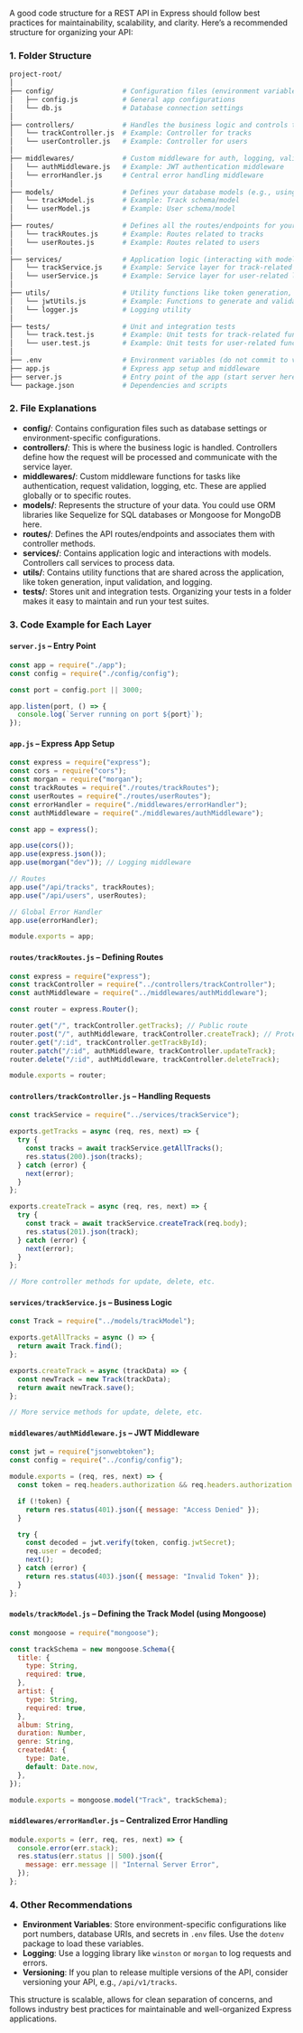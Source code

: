 A good code structure for a REST API in Express should follow best practices for maintainability, scalability, and clarity. Here’s a recommended structure for organizing your API:

### 1. **Folder Structure**

```bash
project-root/
│
├── config/                 # Configuration files (environment variables, DB settings)
│   ├── config.js           # General app configurations
│   └── db.js               # Database connection settings
│
├── controllers/            # Handles the business logic and controls the flow of data
│   └── trackController.js  # Example: Controller for tracks
│   └── userController.js   # Example: Controller for users
│
├── middlewares/            # Custom middleware for auth, logging, validation, etc.
│   └── authMiddleware.js   # Example: JWT authentication middleware
│   └── errorHandler.js     # Central error handling middleware
│
├── models/                 # Defines your database models (e.g., using Sequelize, Mongoose)
│   └── trackModel.js       # Example: Track schema/model
│   └── userModel.js        # Example: User schema/model
│
├── routes/                 # Defines all the routes/endpoints for your API
│   └── trackRoutes.js      # Example: Routes related to tracks
│   └── userRoutes.js       # Example: Routes related to users
│
├── services/               # Application logic (interacting with models, etc.)
│   └── trackService.js     # Example: Service layer for track-related logic
│   └── userService.js      # Example: Service layer for user-related logic
│
├── utils/                  # Utility functions like token generation, email validation, etc.
│   └── jwtUtils.js         # Example: Functions to generate and validate JWT tokens
│   └── logger.js           # Logging utility
│
├── tests/                  # Unit and integration tests
│   └── track.test.js       # Example: Unit tests for track-related functionality
│   └── user.test.js        # Example: Unit tests for user-related functionality
│
├── .env                    # Environment variables (do not commit to version control)
├── app.js                  # Express app setup and middleware
├── server.js               # Entry point of the app (start server here)
└── package.json            # Dependencies and scripts
```

### 2. **File Explanations**

- **config/**: Contains configuration files such as database settings or environment-specific configurations.
- **controllers/**: This is where the business logic is handled. Controllers define how the request will be processed and communicate with the service layer.
- **middlewares/**: Custom middleware functions for tasks like authentication, request validation, logging, etc. These are applied globally or to specific routes.
- **models/**: Represents the structure of your data. You could use ORM libraries like Sequelize for SQL databases or Mongoose for MongoDB here.
- **routes/**: Defines the API routes/endpoints and associates them with controller methods.
- **services/**: Contains application logic and interactions with models. Controllers call services to process data.
- **utils/**: Contains utility functions that are shared across the application, like token generation, input validation, and logging.
- **tests/**: Stores unit and integration tests. Organizing your tests in a folder makes it easy to maintain and run your test suites.

### 3. **Code Example for Each Layer**

#### `server.js` – Entry Point

```javascript
const app = require("./app");
const config = require("./config/config");

const port = config.port || 3000;

app.listen(port, () => {
  console.log(`Server running on port ${port}`);
});
```

#### `app.js` – Express App Setup

```javascript
const express = require("express");
const cors = require("cors");
const morgan = require("morgan");
const trackRoutes = require("./routes/trackRoutes");
const userRoutes = require("./routes/userRoutes");
const errorHandler = require("./middlewares/errorHandler");
const authMiddleware = require("./middlewares/authMiddleware");

const app = express();

app.use(cors());
app.use(express.json());
app.use(morgan("dev")); // Logging middleware

// Routes
app.use("/api/tracks", trackRoutes);
app.use("/api/users", userRoutes);

// Global Error Handler
app.use(errorHandler);

module.exports = app;
```

#### `routes/trackRoutes.js` – Defining Routes

```javascript
const express = require("express");
const trackController = require("../controllers/trackController");
const authMiddleware = require("../middlewares/authMiddleware");

const router = express.Router();

router.get("/", trackController.getTracks); // Public route
router.post("/", authMiddleware, trackController.createTrack); // Protected route
router.get("/:id", trackController.getTrackById);
router.patch("/:id", authMiddleware, trackController.updateTrack);
router.delete("/:id", authMiddleware, trackController.deleteTrack);

module.exports = router;
```

#### `controllers/trackController.js` – Handling Requests

```javascript
const trackService = require("../services/trackService");

exports.getTracks = async (req, res, next) => {
  try {
    const tracks = await trackService.getAllTracks();
    res.status(200).json(tracks);
  } catch (error) {
    next(error);
  }
};

exports.createTrack = async (req, res, next) => {
  try {
    const track = await trackService.createTrack(req.body);
    res.status(201).json(track);
  } catch (error) {
    next(error);
  }
};

// More controller methods for update, delete, etc.
```

#### `services/trackService.js` – Business Logic

```javascript
const Track = require("../models/trackModel");

exports.getAllTracks = async () => {
  return await Track.find();
};

exports.createTrack = async (trackData) => {
  const newTrack = new Track(trackData);
  return await newTrack.save();
};

// More service methods for update, delete, etc.
```

#### `middlewares/authMiddleware.js` – JWT Middleware

```javascript
const jwt = require("jsonwebtoken");
const config = require("../config/config");

module.exports = (req, res, next) => {
  const token = req.headers.authorization && req.headers.authorization.split(" ")[1];

  if (!token) {
    return res.status(401).json({ message: "Access Denied" });
  }

  try {
    const decoded = jwt.verify(token, config.jwtSecret);
    req.user = decoded;
    next();
  } catch (error) {
    return res.status(403).json({ message: "Invalid Token" });
  }
};
```

#### `models/trackModel.js` – Defining the Track Model (using Mongoose)

```javascript
const mongoose = require("mongoose");

const trackSchema = new mongoose.Schema({
  title: {
    type: String,
    required: true,
  },
  artist: {
    type: String,
    required: true,
  },
  album: String,
  duration: Number,
  genre: String,
  createdAt: {
    type: Date,
    default: Date.now,
  },
});

module.exports = mongoose.model("Track", trackSchema);
```

#### `middlewares/errorHandler.js` – Centralized Error Handling

```javascript
module.exports = (err, req, res, next) => {
  console.error(err.stack);
  res.status(err.status || 500).json({
    message: err.message || "Internal Server Error",
  });
};
```

### 4. **Other Recommendations**

- **Environment Variables**: Store environment-specific configurations like port numbers, database URIs, and secrets in `.env` files. Use the `dotenv` package to load these variables.
- **Logging**: Use a logging library like `winston` or `morgan` to log requests and errors.
- **Versioning**: If you plan to release multiple versions of the API, consider versioning your API, e.g., `/api/v1/tracks`.

This structure is scalable, allows for clean separation of concerns, and follows industry best practices for maintainable and well-organized Express applications.
